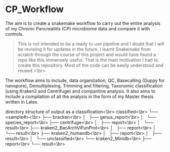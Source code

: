 # CP_Workflow
The aim is to create a snakemake workflow to carry out the entire analysis of my Chronic Pancreatitis (CP) microbiome data and compare it with controls.
> This is not intended to be a ready to use pipeline and I doubt that I will be revisiing it for updates in the future. I learnt Snakemake from scratch through the course of this project and would have found a repo like this immensely useful. That is the main motivation I had to create this repository. Most of the code can be easily understood and reused.<\br>

The workflow aims to include, data organization, QC, Basecalling (Guppy for nanopore), Demultiplexing, Trimming and filtering, Taxonomic classification (using Kraken2 and Centrifuge) and comparitive analysis.
It also aims to include a compilation of all the analysis in the form of my Master thesis written in Latex.

directory structure of output as a classification<\br>
classified<\br>
└── <sample#><\br>
    ├── bracken<\br>
    │   ├── genus_report<\br>
    │   └── species_report<\br>
    ├── centrifuge<\br>
    │   ├── report<\br>
    │   └── result<\br>
    ├── kraken2_BacArchViFunProt<\br>
    │   ├── report<\br>
    │   └── result<\br>
    ├── kraken2_humandb<\br>
    │   ├── report<\br>
    │   ├── result<\br>
    │   └── unclassified<\br>
    └── kraken2_Minidb<\br>
        ├── report<\br>
        └── result<\br>
